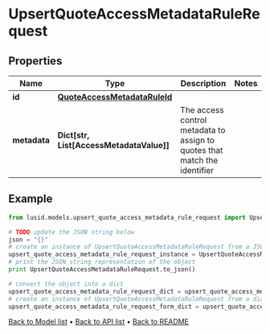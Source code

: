 # UpsertQuoteAccessMetadataRuleRequest


## Properties
Name | Type | Description | Notes
------------ | ------------- | ------------- | -------------
**id** | [**QuoteAccessMetadataRuleId**](QuoteAccessMetadataRuleId.md) |  | 
**metadata** | **Dict[str, List[AccessMetadataValue]]** | The access control metadata to assign to quotes that match the identifier | 

## Example

```python
from lusid.models.upsert_quote_access_metadata_rule_request import UpsertQuoteAccessMetadataRuleRequest

# TODO update the JSON string below
json = "{}"
# create an instance of UpsertQuoteAccessMetadataRuleRequest from a JSON string
upsert_quote_access_metadata_rule_request_instance = UpsertQuoteAccessMetadataRuleRequest.from_json(json)
# print the JSON string representation of the object
print UpsertQuoteAccessMetadataRuleRequest.to_json()

# convert the object into a dict
upsert_quote_access_metadata_rule_request_dict = upsert_quote_access_metadata_rule_request_instance.to_dict()
# create an instance of UpsertQuoteAccessMetadataRuleRequest from a dict
upsert_quote_access_metadata_rule_request_form_dict = upsert_quote_access_metadata_rule_request.from_dict(upsert_quote_access_metadata_rule_request_dict)
```
[Back to Model list](../README.md#documentation-for-models) &#8226; [Back to API list](../README.md#documentation-for-api-endpoints) &#8226; [Back to README](../README.md)


